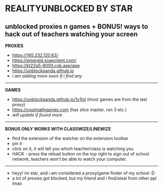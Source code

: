 # REALITYUNBLOCKED BY STAR
unblocked proxies n games + BONUS! ways to hack out of teachers watching your screen
--
**PROXIES**
- https://165.232.120.63/
- https://emerald.soapclient.com/
- https://kt22p5-8000.csb.app/app
- https://unblockpanda.github.io
- *i am adding more soon if i find any*
---------------------------
  **GAMES**
- https://unblockpanda.github.io/1v1lol (most games are from the last proxy)
- https://coolmathgames.com (has slice master, run 3 etc.)
- *will update if found more*

---------------------------
**BONUS ONLY WORKS WITH CLASSWIZE/LINEWIZE**
- find the extension of the watcher on the extension toolbar
- pin it
- click on it, it will tell you which teacher/class is watching you
- HACK - press the reload button on the top right to sign out of school network, teachers won't be able to watch your computer.
---------------------------
- heyy! im star, and i am considered a proxy/game finder of my school :D
- a lot of proxies got blocked, but my friend and i find/steal from other ppl lmao
